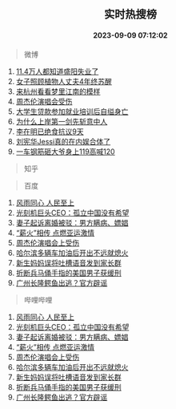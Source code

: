 <div align="center"><h2>实时热搜榜</h2><h4>2023-09-09 07:12:02</h4></div>

> 微博  

1. [11.4万人都知道盛阳失业了](https://s.weibo.com/weibo?q=%2311.4%E4%B8%87%E4%BA%BA%E9%83%BD%E7%9F%A5%E9%81%93%E7%9B%9B%E9%98%B3%E5%A4%B1%E4%B8%9A%E4%BA%86%23&t=31&band_rank=1&Refer=top)<br />
2. [女子照顾植物人丈夫4年终苏醒](https://s.weibo.com/weibo?q=%23%E5%A5%B3%E5%AD%90%E7%85%A7%E9%A1%BE%E6%A4%8D%E7%89%A9%E4%BA%BA%E4%B8%88%E5%A4%AB4%E5%B9%B4%E7%BB%88%E8%8B%8F%E9%86%92%23&t=31&band_rank=2&Refer=top)<br />
3. [来杭州看看梦里江南的模样](https://s.weibo.com/weibo?q=%23%E6%9D%A5%E6%9D%AD%E5%B7%9E%E7%9C%8B%E7%9C%8B%E6%A2%A6%E9%87%8C%E6%B1%9F%E5%8D%97%E7%9A%84%E6%A8%A1%E6%A0%B7%23&t=31&band_rank=3&Refer=top)<br />
4. [周杰伦演唱会受伤](https://s.weibo.com/weibo?q=%23%E5%91%A8%E6%9D%B0%E4%BC%A6%E6%BC%94%E5%94%B1%E4%BC%9A%E5%8F%97%E4%BC%A4%23&t=31&band_rank=4&Refer=top)<br />
5. [大学生贷款参加就业培训后自缢身亡](https://s.weibo.com/weibo?q=%23%E5%A4%A7%E5%AD%A6%E7%94%9F%E8%B4%B7%E6%AC%BE%E5%8F%82%E5%8A%A0%E5%B0%B1%E4%B8%9A%E5%9F%B9%E8%AE%AD%E5%90%8E%E8%87%AA%E7%BC%A2%E8%BA%AB%E4%BA%A1%23&t=31&band_rank=5&Refer=top)<br />
6. [为什么上岸第一剑先斩意中人](https://s.weibo.com/weibo?q=%23%E4%B8%BA%E4%BB%80%E4%B9%88%E4%B8%8A%E5%B2%B8%E7%AC%AC%E4%B8%80%E5%89%91%E5%85%88%E6%96%A9%E6%84%8F%E4%B8%AD%E4%BA%BA%23&t=31&band_rank=6&Refer=top)<br />
7. [李在明已绝食抗议9天](https://s.weibo.com/weibo?q=%23%E6%9D%8E%E5%9C%A8%E6%98%8E%E5%B7%B2%E7%BB%9D%E9%A3%9F%E6%8A%97%E8%AE%AE9%E5%A4%A9%23&t=31&band_rank=7&Refer=top)<br />
8. [刘宪华Jessi真的在内娱合体了](https://s.weibo.com/weibo?q=%23%E5%88%98%E5%AE%AA%E5%8D%8EJessi%E7%9C%9F%E7%9A%84%E5%9C%A8%E5%86%85%E5%A8%B1%E5%90%88%E4%BD%93%E4%BA%86%23&t=31&band_rank=8&Refer=top)<br />
9. [一车钢筋砸大爷身上119高喊120](https://s.weibo.com/weibo?q=%23%E4%B8%80%E8%BD%A6%E9%92%A2%E7%AD%8B%E7%A0%B8%E5%A4%A7%E7%88%B7%E8%BA%AB%E4%B8%8A119%E9%AB%98%E5%96%8A120%23&t=31&band_rank=9&Refer=top)<br />

> 知乎  


> 百度  

1. [风雨同心 人民至上](https://www.baidu.com/s?wd=%E9%A3%8E%E9%9B%A8%E5%90%8C%E5%BF%83+%E4%BA%BA%E6%B0%91%E8%87%B3%E4%B8%8A&sa=fyb_news&rsv_dl=fyb_news)<br />
2. [光刻机巨头CEO：孤立中国没有希望](https://www.baidu.com/s?wd=%E5%85%89%E5%88%BB%E6%9C%BA%E5%B7%A8%E5%A4%B4CEO%EF%BC%9A%E5%AD%A4%E7%AB%8B%E4%B8%AD%E5%9B%BD%E6%B2%A1%E6%9C%89%E5%B8%8C%E6%9C%9B&sa=fyb_news&rsv_dl=fyb_news)<br />
3. [妻子起诉离婚被驳：男方瞒病、嫖娼](https://www.baidu.com/s?wd=%E5%A6%BB%E5%AD%90%E8%B5%B7%E8%AF%89%E7%A6%BB%E5%A9%9A%E8%A2%AB%E9%A9%B3%EF%BC%9A%E7%94%B7%E6%96%B9%E7%9E%92%E7%97%85%E3%80%81%E5%AB%96%E5%A8%BC&sa=fyb_news&rsv_dl=fyb_news)<br />
4. [“薪火”相传 点燃亚运激情](https://www.baidu.com/s?wd=%E2%80%9C%E8%96%AA%E7%81%AB%E2%80%9D%E7%9B%B8%E4%BC%A0+%E7%82%B9%E7%87%83%E4%BA%9A%E8%BF%90%E6%BF%80%E6%83%85&sa=fyb_news&rsv_dl=fyb_news)<br />
5. [周杰伦演唱会上受伤](https://www.baidu.com/s?wd=%E5%91%A8%E6%9D%B0%E4%BC%A6%E6%BC%94%E5%94%B1%E4%BC%9A%E4%B8%8A%E5%8F%97%E4%BC%A4&sa=fyb_news&rsv_dl=fyb_news)<br />
6. [哈尔滨多辆车加油后开出不远就熄火](https://www.baidu.com/s?wd=%E5%93%88%E5%B0%94%E6%BB%A8%E5%A4%9A%E8%BE%86%E8%BD%A6%E5%8A%A0%E6%B2%B9%E5%90%8E%E5%BC%80%E5%87%BA%E4%B8%8D%E8%BF%9C%E5%B0%B1%E7%86%84%E7%81%AB&sa=fyb_news&rsv_dl=fyb_news)<br />
7. [新生妈妈误将吐槽语音发到家长群](https://www.baidu.com/s?wd=%E6%96%B0%E7%94%9F%E5%A6%88%E5%A6%88%E8%AF%AF%E5%B0%86%E5%90%90%E6%A7%BD%E8%AF%AD%E9%9F%B3%E5%8F%91%E5%88%B0%E5%AE%B6%E9%95%BF%E7%BE%A4&sa=fyb_news&rsv_dl=fyb_news)<br />
8. [折断兵马俑手指的美国男子获缓刑](https://www.baidu.com/s?wd=%E6%8A%98%E6%96%AD%E5%85%B5%E9%A9%AC%E4%BF%91%E6%89%8B%E6%8C%87%E7%9A%84%E7%BE%8E%E5%9B%BD%E7%94%B7%E5%AD%90%E8%8E%B7%E7%BC%93%E5%88%91&sa=fyb_news&rsv_dl=fyb_news)<br />
9. [广州长隆鳄鱼出逃？官方辟谣](https://www.baidu.com/s?wd=%E5%B9%BF%E5%B7%9E%E9%95%BF%E9%9A%86%E9%B3%84%E9%B1%BC%E5%87%BA%E9%80%83%EF%BC%9F%E5%AE%98%E6%96%B9%E8%BE%9F%E8%B0%A3&sa=fyb_news&rsv_dl=fyb_news)<br />

> 哔哩哔哩  

1. [风雨同心 人民至上](https://www.baidu.com/s?wd=%E9%A3%8E%E9%9B%A8%E5%90%8C%E5%BF%83+%E4%BA%BA%E6%B0%91%E8%87%B3%E4%B8%8A&sa=fyb_news&rsv_dl=fyb_news)<br />
2. [光刻机巨头CEO：孤立中国没有希望](https://www.baidu.com/s?wd=%E5%85%89%E5%88%BB%E6%9C%BA%E5%B7%A8%E5%A4%B4CEO%EF%BC%9A%E5%AD%A4%E7%AB%8B%E4%B8%AD%E5%9B%BD%E6%B2%A1%E6%9C%89%E5%B8%8C%E6%9C%9B&sa=fyb_news&rsv_dl=fyb_news)<br />
3. [妻子起诉离婚被驳：男方瞒病、嫖娼](https://www.baidu.com/s?wd=%E5%A6%BB%E5%AD%90%E8%B5%B7%E8%AF%89%E7%A6%BB%E5%A9%9A%E8%A2%AB%E9%A9%B3%EF%BC%9A%E7%94%B7%E6%96%B9%E7%9E%92%E7%97%85%E3%80%81%E5%AB%96%E5%A8%BC&sa=fyb_news&rsv_dl=fyb_news)<br />
4. [“薪火”相传 点燃亚运激情](https://www.baidu.com/s?wd=%E2%80%9C%E8%96%AA%E7%81%AB%E2%80%9D%E7%9B%B8%E4%BC%A0+%E7%82%B9%E7%87%83%E4%BA%9A%E8%BF%90%E6%BF%80%E6%83%85&sa=fyb_news&rsv_dl=fyb_news)<br />
5. [周杰伦演唱会上受伤](https://www.baidu.com/s?wd=%E5%91%A8%E6%9D%B0%E4%BC%A6%E6%BC%94%E5%94%B1%E4%BC%9A%E4%B8%8A%E5%8F%97%E4%BC%A4&sa=fyb_news&rsv_dl=fyb_news)<br />
6. [哈尔滨多辆车加油后开出不远就熄火](https://www.baidu.com/s?wd=%E5%93%88%E5%B0%94%E6%BB%A8%E5%A4%9A%E8%BE%86%E8%BD%A6%E5%8A%A0%E6%B2%B9%E5%90%8E%E5%BC%80%E5%87%BA%E4%B8%8D%E8%BF%9C%E5%B0%B1%E7%86%84%E7%81%AB&sa=fyb_news&rsv_dl=fyb_news)<br />
7. [新生妈妈误将吐槽语音发到家长群](https://www.baidu.com/s?wd=%E6%96%B0%E7%94%9F%E5%A6%88%E5%A6%88%E8%AF%AF%E5%B0%86%E5%90%90%E6%A7%BD%E8%AF%AD%E9%9F%B3%E5%8F%91%E5%88%B0%E5%AE%B6%E9%95%BF%E7%BE%A4&sa=fyb_news&rsv_dl=fyb_news)<br />
8. [折断兵马俑手指的美国男子获缓刑](https://www.baidu.com/s?wd=%E6%8A%98%E6%96%AD%E5%85%B5%E9%A9%AC%E4%BF%91%E6%89%8B%E6%8C%87%E7%9A%84%E7%BE%8E%E5%9B%BD%E7%94%B7%E5%AD%90%E8%8E%B7%E7%BC%93%E5%88%91&sa=fyb_news&rsv_dl=fyb_news)<br />
9. [广州长隆鳄鱼出逃？官方辟谣](https://www.baidu.com/s?wd=%E5%B9%BF%E5%B7%9E%E9%95%BF%E9%9A%86%E9%B3%84%E9%B1%BC%E5%87%BA%E9%80%83%EF%BC%9F%E5%AE%98%E6%96%B9%E8%BE%9F%E8%B0%A3&sa=fyb_news&rsv_dl=fyb_news)<br />
